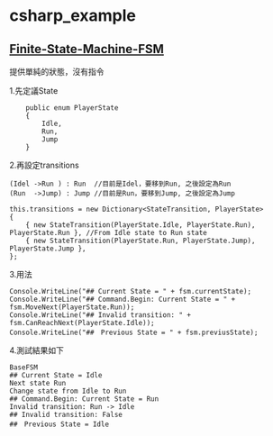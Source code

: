 # csharp_example

## [Finite-State-Machine-FSM][1]

提供單純的狀態，沒有指令

1.先定議State
```
	public enum PlayerState
	{
		Idle,
		Run,
		Jump
	}
```

2.再設定transitions

```
(Idel ->Run ) : Run  //目前是Idel，要移到Run, 之後設定為Run
(Run  ->Jump) : Jump //目前是Run，要移到Jump, 之後設定為Jump

this.transitions = new Dictionary<StateTransition, PlayerState>
{
	{ new StateTransition(PlayerState.Idle, PlayerState.Run), PlayerState.Run }, //From Idle state to Run state 
	{ new StateTransition(PlayerState.Run, PlayerState.Jump), PlayerState.Jump },
};
```

3.用法
```
Console.WriteLine("## Current State = " + fsm.currentState);
Console.WriteLine("## Command.Begin: Current State = " + fsm.MoveNext(PlayerState.Run));
Console.WriteLine("## Invalid transition: " + fsm.CanReachNext(PlayerState.Idle));
Console.WriteLine("##　Previous State = " + fsm.previusState);
```

4.測試結果如下
```
BaseFSM
## Current State = Idle
Next state Run
Change state from Idle to Run
## Command.Begin: Current State = Run
Invalid transition: Run -> Idle
## Invalid transition: False
##　Previous State = Idle
```


[1]:https://github.com/MarcoMig/Finite-State-Machine-FSM